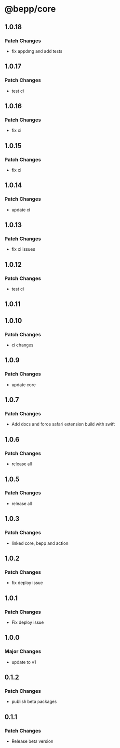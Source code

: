 # @bepp/core

## 1.0.18

### Patch Changes

- fix appdmg and add tests

## 1.0.17

### Patch Changes

- test ci

## 1.0.16

### Patch Changes

- fix ci

## 1.0.15

### Patch Changes

- fix ci

## 1.0.14

### Patch Changes

- update ci

## 1.0.13

### Patch Changes

- fix ci issues

## 1.0.12

### Patch Changes

- test ci

## 1.0.11

## 1.0.10

### Patch Changes

- ci changes

## 1.0.9

### Patch Changes

- update core

## 1.0.7

### Patch Changes

- Add docs and force safari extension build with swift

## 1.0.6

### Patch Changes

- release all

## 1.0.5

### Patch Changes

- release all

## 1.0.3

### Patch Changes

- linked core, bepp and action

## 1.0.2

### Patch Changes

- fix deploy issue

## 1.0.1

### Patch Changes

- Fix deploy issue

## 1.0.0

### Major Changes

- update to v1

## 0.1.2

### Patch Changes

- publish beta packages

## 0.1.1

### Patch Changes

- Release beta version
